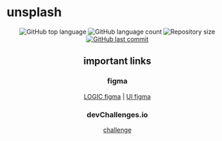 # unsplash
<p align="center">
  <img alt="GitHub top language" src="https://img.shields.io/github/languages/top/pablowinck/unsplash.svg">
  
  <img alt="GitHub language count" src="https://img.shields.io/github/languages/count/pablowinck/unsplash.svg">
  
  <img alt="Repository size" src="https://img.shields.io/github/repo-size/pablowinck/unsplash.svg">

  <a href="https://github.com/pablowinck/gobarber/commits/master">
    <img alt="GitHub last commit" src="https://img.shields.io/github/last-commit/pablowinck/unsplash.svg">
  </a>
</p>

<p align="center"><h2 align="center">important links</h2></p>

<p align="center"><h3 align="center">figma</h3></p>
<p align="center">
<a href="https://www.figma.com/file/jkT71MbJ2wS2ozAj7jm6gI/Unsplash-Challenge?node-id=0%3A1">LOGIC figma</a>
  |
<a href="https://www.figma.com/file/a1xUD6nInLKRz6evFKKdir/My-unsplash?node-id=0%3A1">UI figma</a>
</p>

<p align="center"><h3 align="center">devChallenges.io</h3></p>
<p align="center">
<a href="https://devchallenges.io/challenges/rYyhwJAxMfES5jNQ9YsP">challenge</a>
</p>
